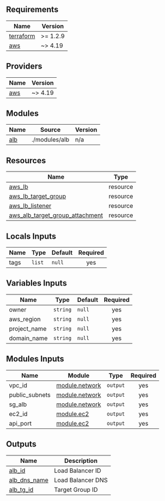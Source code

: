 ## Requirements

| Name | Version |
|------|---------|
| <a name="requirement_terraform"></a> [terraform](#requirement\_terraform) | >= 1.2.9 |
| <a name="requirement_aws"></a> [aws](#requirement\_aws) | ~> 4.19 |

## Providers

| Name | Version |
|------|---------|
| <a name="provider_aws"></a> [aws](#provider\_aws) | ~> 4.19 |

## Modules

| Name | Source | Version |
|------|--------|---------|
| <a name="module_alb"></a> [alb](#module\alb) | ./modules/alb | n/a |

## Resources

| Name | Type |
|------|------|
| [aws_lb](https://registry.terraform.io/providers/hashicorp/aws/latest/docs/resources/lb) | resource |
| [aws_lb_target_group](https://registry.terraform.io/providers/hashicorp/aws/latest/docs/resources/lb_target_group) | resource |
| [aws_lb_listener](https://registry.terraform.io/providers/hashicorp/aws/latest/docs/resources/lb_listener) | resource |
| [aws_alb_target_group_attachment](https://registry.terraform.io/providers/hashicorp/aws/latest/docs/resources/lb_target_group_attachment) | resource |


## Locals Inputs

| Name | Type | Default | Required |
|------|------|---------|:--------:|
| <a name="tags"></a> tags | `list` | `null` | yes |

## Variables Inputs

| Name | Type | Default | Required |
|------|------|---------|:--------:|
| <a name="owner"></a> owner | `string` | `null` | yes |
| <a name="aws_region"></a> aws_region | `string` | `null` | yes |
| <a name="project_name"></a> project_name | `string` | `null` | yes |
| <a name="domain_name"></a> domain_name | `string` | `null` | yes |

## Modules Inputs

| Name | Module | Type | Required |
|------|------|---------|:--------:|
| <a name="vpc_id"></a> vpc_id | [module.network](../network/output.tf) | `output` | yes |
| <a name="public_subnets"></a> public_subnets | [module.network](../network/output.tf) | `output` | yes |
| <a name="sg_alb"></a> sg_alb | [module.network](../network/output.tf) | `output` | yes |
| <a name="ec2_id"></a> ec2_id | [module.ec2](../ec2/output.tf) | `output` | yes |
| <a name="api_port"></a> api_port | [module.ec2](../rds/output.tf) | `output` | yes |

## Outputs

| Name | Description |
|------|-------------|
| <a name="alb_id"></a> [alb_id](./output.tf) | Load Balancer ID |
| <a name="alb_dns_name"></a> [alb_dns_name](./output.tf) | Load Balancer DNS |
| <a name="alb_tg_id"></a> [alb_tg_id](./output.tf) | Target Group ID |
